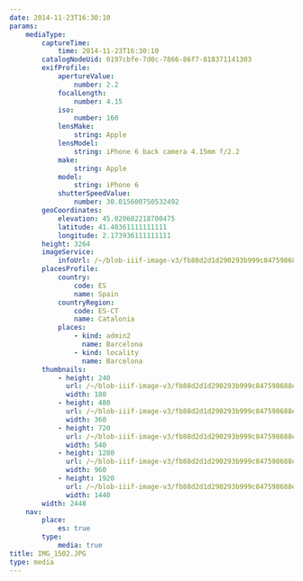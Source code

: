 ```yaml
---
date: 2014-11-23T16:30:10
params:
    mediaType:
        captureTime:
            time: 2014-11-23T16:30:10
        catalogNodeUid: 0197cbfe-7d0c-7866-86f7-818371141303
        exifProfile:
            apertureValue:
                number: 2.2
            focalLength:
                number: 4.15
            iso:
                number: 160
            lensMake:
                string: Apple
            lensModel:
                string: iPhone 6 back camera 4.15mm f/2.2
            make:
                string: Apple
            model:
                string: iPhone 6
            shutterSpeedValue:
                number: 30.015600750532492
        geoCoordinates:
            elevation: 45.020602218700475
            latitude: 41.40361111111111
            longitude: 2.173936111111111
        height: 3264
        imageService:
            infoUrl: /~/blob-iiif-image-v3/fb88d2d1d290293b999c847598688ea92c836933feb4db7fc561f277da3989c1/info.json
        placesProfile:
            country:
                code: ES
                name: Spain
            countryRegion:
                code: ES-CT
                name: Catalonia
            places:
                - kind: admin2
                  name: Barcelona
                - kind: locality
                  name: Barcelona
        thumbnails:
            - height: 240
              url: /~/blob-iiif-image-v3/fb88d2d1d290293b999c847598688ea92c836933feb4db7fc561f277da3989c1/full/180%2C240/0/default.jpg
              width: 180
            - height: 480
              url: /~/blob-iiif-image-v3/fb88d2d1d290293b999c847598688ea92c836933feb4db7fc561f277da3989c1/full/360%2C480/0/default.jpg
              width: 360
            - height: 720
              url: /~/blob-iiif-image-v3/fb88d2d1d290293b999c847598688ea92c836933feb4db7fc561f277da3989c1/full/540%2C720/0/default.jpg
              width: 540
            - height: 1280
              url: /~/blob-iiif-image-v3/fb88d2d1d290293b999c847598688ea92c836933feb4db7fc561f277da3989c1/full/960%2C1280/0/default.jpg
              width: 960
            - height: 1920
              url: /~/blob-iiif-image-v3/fb88d2d1d290293b999c847598688ea92c836933feb4db7fc561f277da3989c1/full/1440%2C1920/0/default.jpg
              width: 1440
        width: 2448
    nav:
        place:
            es: true
        type:
            media: true
title: IMG_1502.JPG
type: media
---
```

